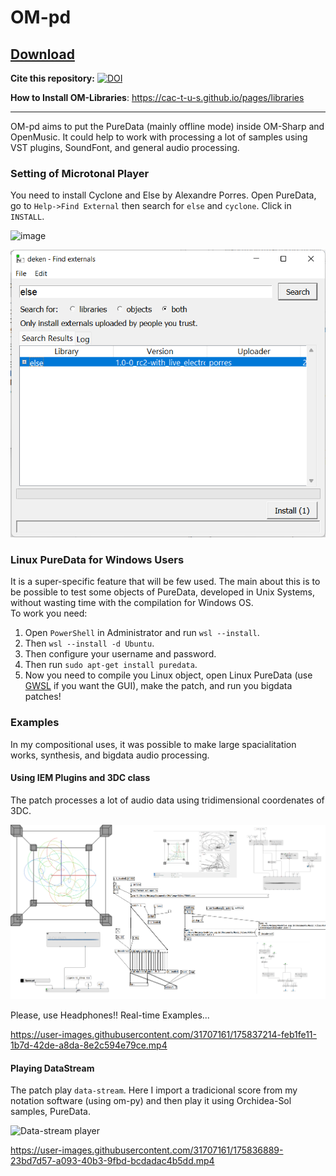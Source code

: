 # OM-pd 
## [Download](https://github.com/charlesneimog/OM-pd/releases/download/0.2/OM-pd.zip)
**Cite this repository:** [![DOI](https://zenodo.org/badge/507004160.svg)](https://zenodo.org/badge/latestdoi/507004160)

**How to Install OM-Libraries**: https://cac-t-u-s.github.io/pages/libraries

--------------- 
OM-pd aims to put the PureData (mainly offline mode) inside OM-Sharp and OpenMusic. It could help to work with processing a lot of samples using VST plugins, SoundFont, and general audio processing.


### Setting of Microtonal Player

You need to install Cyclone and Else by Alexandre Porres. Open PureData, go to `Help->Find External` then search for `else` and `cyclone`. Click in `INSTALL`.

![image](https://user-images.githubusercontent.com/31707161/176052309-d1548486-408c-420a-9e40-f3f398f03cd4.png)

<img src="https://github.com/charlesneimog/OM-pd/blob/master/resources/Using%20Deken.png" width="512"/>


### Linux PureData for Windows Users

It is a super-specific feature that will be few used. The main about this is to be possible to test some objects of PureData, developed in Unix Systems, without wasting time with the compilation for Windows OS.  
To work you need: 

1. Open `PowerShell` in Administrator and run `wsl --install`.
2. Then `wsl --install -d Ubuntu`. 
3. Then configure your username and password.
4. Then run `sudo apt-get install puredata`.
5. Now you need to compile you Linux object, open Linux PureData (use [GWSL](https://github.com/Opticos/GWSL-Source) if you want the GUI), make the patch, and run you bigdata patches!

### Examples 


In my compositional uses, it was possible to make large spacialitation works, synthesis, and bigdata audio processing.


#### Using IEM Plugins and 3DC class

The patch processes a lot of audio data using tridimensional coordenates of 3DC. 

![IEM Plugins and OM-pd](https://github.com/charlesneimog/OM-pd/blob/master/resources/Exemplo%20-%20Espacializacao.png)

Please, use Headphones!! Real-time Examples...

https://user-images.githubusercontent.com/31707161/175837214-feb1fe11-1b7d-42de-a8da-8e2c594e79ce.mp4

#### Playing DataStream

The patch play `data-stream`. Here I import a tradicional score from my notation software (using om-py) and then play it using Orchidea-Sol samples, PureData.  

![Data-stream player](https://user-images.githubusercontent.com/31707161/175836639-b4bef184-53c4-4389-97e6-4cf1fb248cce.png)

https://user-images.githubusercontent.com/31707161/175836889-23bd7d57-a093-40b3-9fbd-bcdadac4b5dd.mp4


  
